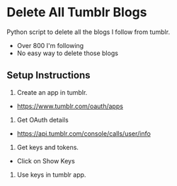 # Delete All Tumblr Blogs
Python script to delete all the blogs I follow from tumblr.
* Over 800 I'm following
* No easy way to delete those blogs

## Setup Instructions
1. Create an app in tumblr.
  * https://www.tumblr.com/oauth/apps
1. Get OAuth details
  * https://api.tumblr.com/console/calls/user/info
1. Get keys and tokens.
  * Click on Show Keys
1. Use keys in tumblr app.


